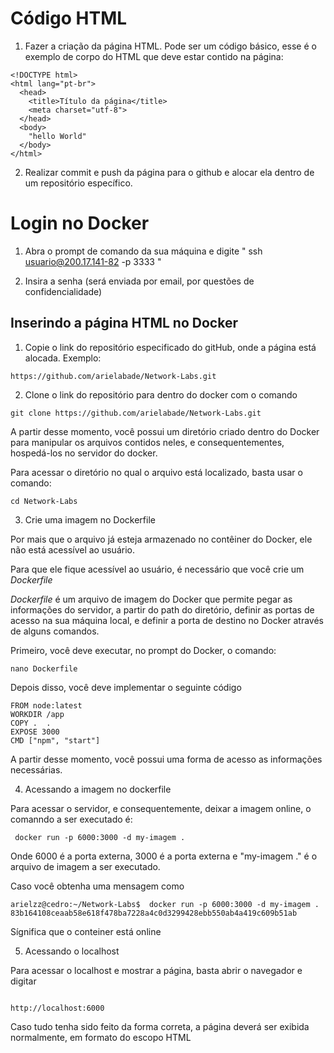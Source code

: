# Código HTML


1) Fazer a criação da página HTML. Pode ser um código básico, esse é o exemplo de corpo do HTML que deve estar contido na página:

```
<!DOCTYPE html>
<html lang="pt-br">
  <head>
    <title>Título da página</title>
    <meta charset="utf-8">
  </head>
  <body>
    "hello World"
  </body>
</html>

```



2) Realizar commit e push da página para o github e alocar ela dentro de um repositório específico.



# Login no Docker

1) Abra o prompt de comando da sua máquina e digite "  ssh usuario@200.17.141-82 -p 3333  "

2) Insira a senha (será enviada por email, por questões de confidencialidade)



## Inserindo a página HTML no Docker

1) Copie o link do repositório especificado do gitHub, onde a página está alocada. Exemplo:

```
https://github.com/arielabade/Network-Labs.git

```


2) Clone o link do repositório para dentro do docker com o comando

```
git clone https://github.com/arielabade/Network-Labs.git

```

A partir desse momento, você possui um diretório criado dentro do Docker para manipular os arquivos contidos neles, e consequentementes, hospedá-los no servidor do docker.

Para acessar o diretório no qual o arquivo está localizado, basta usar o comando:

```
cd Network-Labs

```


3) Crie uma imagem no Dockerfile

Por mais que o arquivo já esteja armazenado no contêiner do Docker, ele não está acessível ao usuário.

Para que ele fique acessível ao usuário, é necessário que você crie um _Dockerfile_

_Dockerfile_ é um arquivo de imagem do Docker que permite pegar as informações do servidor, a partir do path do diretório, definir as portas de acesso na sua máquina local, e definir a porta de destino no Docker através de alguns comandos.

Primeiro, você deve executar, no prompt do Docker, o comando:

```
nano Dockerfile

```

Depois disso, você deve implementar o seguinte código

```
FROM node:latest
WORKDIR /app
COPY .  .
EXPOSE 3000
CMD ["npm", "start"]

```


A partir desse momento, você possui uma forma de acesso as informações necessárias.



4) Acessando a imagem no dockerfile

Para acessar o servidor, e consequentemente, deixar a imagem online, o comanndo a ser executado é:

```
 docker run -p 6000:3000 -d my-imagem .

```

Onde 6000 é a porta externa, 3000 é a porta externa e "my-imagem ." é o arquivo de imagem a ser executado.

Caso você obtenha uma mensagem como 

```
arielzz@cedro:~/Network-Labs$  docker run -p 6000:3000 -d my-imagem .
83b164108ceaab58e618f478ba7228a4c0d3299428ebb550ab4a419c609b51ab

```

Sígnifica que o conteiner está online

5) Acessando o localhost

Para acessar o localhost e mostrar a página, basta abrir o navegador e digitar

```

http://localhost:6000

```

Caso tudo tenha sido feito da forma correta, a página deverá ser exibida normalmente, em formato do escopo HTML


